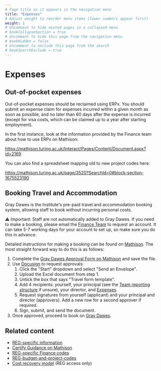 ```yaml
---
# Page title as it appears in the navigation menu
title: "Expenses"
# Adjust weight to reorder menu items (lower numbers appear first)
weight: 1
# Uncomment to hide nested pages in a collapsed menu
# bookCollapseSection = true
# Uncomment to hide this page from the navigation menu
# bookHidden = false
# Uncomment to exclude this page from the search
# bookSearchExclude = true
---
```


# Expenses

## Out-of-pocket expenses

Out-of-pocket expenses should be reclaimed using ERPx. You should submit an expense claim for expenses incurred within a given month as soon as possible, and no later than 60 days after the expense is incurred (except for visa costs, which can be claimed up to a year after starting employment).

In the first instance, look at the information provided by the Finance team about how to use ERPx on Mathison:

<!-- This link still gives info about Certify but I've added a comment on the page to ask them to update it -->
https://mathison.turing.ac.uk/Interact/Pages/Content/Document.aspx?id=2169

You can also find a spreadsheet mapping old to new project codes here:

https://mathison.turing.ac.uk/page/3520?SearchId=0#block-section-1675523190

## Booking Travel and Accommodation

Gray Dawes is the Institute's pre-paid travel and accommodation booking system, allowing staff to book without incurring personal costs.

:warning: Important: Staff are not automatically added to Gray Dawes.
If you need to make a booking, please email the [Finance Team](mailto:expense@turing.ac.uk) to request an account.
It can take 5-7 working days for your account to set up, so make sure you do this in advance.

Detailed instructions for making a booking can be found on [Mathison](https://mathison.turing.ac.uk/page/2738).
The most straight forward way to do this is as follows:

1. Complete the [Gray Dawes Approval Form on Mathison](https://mathison.turing.ac.uk/Utilities/Uploads/Handler/Uploader.ashx?area=composer&filename=Gray+Dawes+approval+form.xlsx&fileguid=49b359b3-59c3-439e-8a16-810ba5f0ae26) and save the file.
1. Use [Docusign](https://apps.docusign.com/send/home) to request approvals:
    1. Click the "Start" dropdown and select "Send an Envelope".
    1. Upload the Excel document from step 1.
    1. Untick the box that says "Travel form template".
    1. Add 4 recipients: yourself, your principal (see the [Team reporting structure](https://github.com/alan-turing-institute/research-engineering-group/wiki/Team-reporting-structure) if unsure), your director, and [Expenses](mailto:expense@turing.ac.uk).
    1. Request signatures from yourself (applicant) and your principal and director (approvers).
    Add a new row for a second approver if required.
    1. Sign, submit, and send the document.
1. Once approved, proceed to book on [Gray Dawes](https://www.gdg.travel/login/).

## Related content

- [REG-specific information](https://github.com/alan-turing-institute/research-engineering-group/wiki/Reclaiming-out-of-pocket-expenses)
- [Certify Guidance on Mathison](https://mathison.turing.ac.uk/Interact/Pages/Content/Document.aspx?id=2169)
- [REG-specific Finance codes](https://github.com/alan-turing-institute/research-engineering-group/wiki/REG-specific-finance-codes)
- [REG-budget-and-project-codes](https://github.com/alan-turing-institute/research-engineering-group/wiki/REG-budget-and-project-codes)
- [Cost recovery model](https://github.com/alan-turing-institute/Hut23/wiki/REG-cost-recovery) (REG access only)